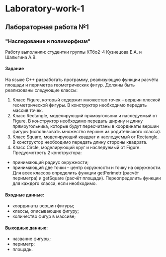 # Laboratory-work-1
## Лабораторная работа №1 ##
### "Наследование и полиморфизм" ###

Работу выполнили: студентки группы КТбо2-4 Кузнецова Е.А. и Шалыгина А.В.

#### Задание ####

На языке С++ разработать программу, реализующую функции расчёта площади и периметра геометрических фигур. Должны быть реализованы следующие классы:
1.	Класс Figure, который содержит множество точек – вершин плоской геометрической фигуры. В конструктор необходимо передать массив точек. 
2.	Класс Rectangle, моделирующий прямоугольник и наследуемый от Figure. В конструктор необходимо передать ширину и длину прямоугольника, которые будут пересчитаны в координаты вершин фигуры (использовать множество вершин из родительского класса).
3.	Класс Square, моделирующий квадрат и наследуемый от Rectangle. В конструктор необходимо передать длину стороны квадрата.
4.	Класс Circle, моделирующий круг и наследуемый от Figure. Предусмотреть 2 конструктора: 
* принимающий   радиус окружности;
* принимающий две точки – центр окружности и точку на окружности.
Для всех классов определить функции getPerimetr (расчёт периметра) и getSquare (расчёт площади). Переопределить функции для каждого класса, если необходимо.

#### Входные данные: ####
* координаты вершин фигуры;
* классы, описывающие фигуру;
* количество фигур в массиве;

#### Выходные данные: ####
* название фигуры;
* периметр;
* площадь.
